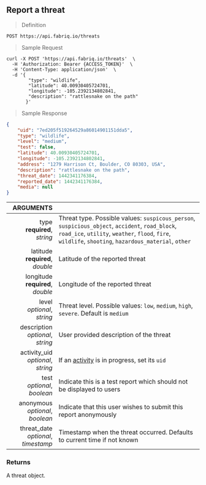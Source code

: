 ## Report a threat

> Definition

```text
POST https://api.fabriq.io/threats
```

> Sample Request

```shell
curl -X POST 'https://api.fabriq.io/threats'  \
  -H 'Authorization: Bearer {ACCESS_TOKEN}'  \
  -H 'Content-Type: application/json'  \
  -d '{                                        
        "type": "wildlife",                    
        "latitude": 40.00930405724701,
        "longitude": -105.2392134802841,
        "description": "rattlesnake on the path"
       }'
```

> Sample Response

```json
{
    "uid": "7ed205f519264529a86014901151dda5",
    "type": "wildlife",
    "level": "medium",
    "test": false,
    "latitude": 40.00930405724701,
    "longitude": -105.2392134802841,
    "address": "1279 Harrison Ct, Boulder, CO 80303, USA",
    "description": "rattlesnake on the path",
    "threat_date": 1442341176384,
    "reported_date": 1442341176384,
    "media": null
}
```

ARGUMENTS ||
---------:        | -----------
type <br>**required**, *string*  | Threat type.  Possible values: `suspicous_person`, `suspicious_object`, `accident`, `road_block`, `road_ice`, `utility`, `weather`, `flood`, `fire`, `wildlife`, `shooting`, `hazardous_material`, `other`
latitude <br>**required**, *double*  | Latitude of the reported threat
longitude <br>**required**, *double*  | Longitude of the reported threat
level <br>*optional*, *string*  |  Threat level.  Possible values: `low`, `medium`, `high`, `severe`.  Default is `medium`
description <br>*optional*, *string*  |  User provided description of the threat
activity_uid <br>*optional*, *string*  |  If an [activity](#activity) is in progress, set its `uid`
test <br>*optional*, *boolean*  |  Indicate this is a test report which should not be displayed to users
anonymous <br>*optional*, *boolean*  |  Indicate that this user wishes to submit this report anonymously
threat_date <br>*optional*, *timestamp*  |  Timestamp when the threat occurred.  Defaults to current time if not known


### Returns
A threat object.
